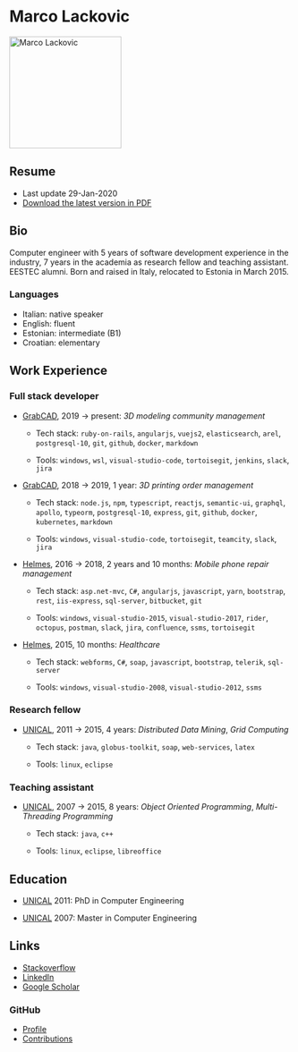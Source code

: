 # Marco Lackovic

<img src="https://github.com/lackovic.png" alt="Marco Lackovic" width="200"/>

## Resume

* Last update 29-Jan-2020
* [Download the latest version in PDF](https://github.com/lackovic/resume/raw/master/marco-lackovic-resume.pdf)

## Bio

Computer engineer with 5 years of software development experience in the industry, 7 years in the academia as research fellow and teaching assistant. EESTEC alumni. Born and raised in Italy, relocated to Estonia in March 2015.

### Languages

* Italian: native speaker
* English: fluent
* Estonian: intermediate (B1)
* Croatian: elementary

## Work Experience

### Full stack developer

* [GrabCAD](https://grabcad.com/), 2019 → present: *3D modeling community management*
    
    * Tech stack: `ruby-on-rails`, `angularjs`, `vuejs2`, `elasticsearch`, `arel`, `postgresql-10`, `git`, `github`, `docker`, `markdown`
    
    * Tools: `windows`, `wsl`, `visual-studio-code`, `tortoisegit`, `jenkins`, `slack`, `jira` 

* [GrabCAD](https://grabcad.com/), 2018 → 2019, 1 year: *3D printing order management*
    
    * Tech stack: `node.js`, `npm`, `typescript`, `reactjs`, `semantic-ui`, `graphql`, `apollo`, `typeorm`, `postgresql-10`, `express`, `git`, `github`, `docker`, `kubernetes`, `markdown`
    
    * Tools: `windows`, `visual-studio-code`, `tortoisegit`, `teamcity`, `slack`, `jira`

* [Helmes](https://www.helmes.com/), 2016 → 2018, 2 years and 10 months: *Mobile phone repair management*
    
    * Tech stack: `asp.net-mvc`, `C#`, `angularjs`, `javascript`, `yarn`, `bootstrap`, `rest`, `iis-express`, `sql-server`, `bitbucket`, `git`
    
    * Tools: `windows`, `visual-studio-2015`, `visual-studio-2017`, `rider`, `octopus`, `postman`, `slack`, `jira`, `confluence`, `ssms`, `tortoisegit`

* [Helmes](https://www.helmes.com/), 2015, 10 months: *Healthcare*
    
    * Tech stack: `webforms`, `C#`, `soap`, `javascript`, `bootstrap`, `telerik`, `sql-server`
    
    * Tools: `windows`, `visual-studio-2008`, `visual-studio-2012`, `ssms`

### Research fellow

* [UNICAL](http://www.unicaladmission.it/), 2011 → 2015, 4 years: *Distributed Data Mining*, *Grid Computing*
    
    * Tech stack: `java`, `globus-toolkit`, `soap`, `web-services`, `latex`
    
    * Tools: `linux`, `eclipse`

### Teaching assistant

* [UNICAL](http://www.unicaladmission.it/), 2007 → 2015, 8 years: *Object Oriented Programming*, *Multi-Threading Programming*
    
    * Tech stack: `java`, `c++`
    
    * Tools: `linux`, `eclipse`, `libreoffice`

## Education

* [UNICAL](http://www.unicaladmission.it/) 2011: PhD in Computer Engineering

* [UNICAL](http://www.unicaladmission.it/) 2007: Master in Computer Engineering

## Links

* [Stackoverflow](https://stackoverflow.com/users/334569/marco-lackovic)
* [LinkedIn](https://www.linkedin.com/in/marco-lackovic-51a4952/)
* [Google Scholar](https://scholar.google.it/citations?user=QHgyV5UAAAAJ&hl=en)

### GitHub

* [Profile](https://github.com/lackovic)
* [Contributions](http://github.com/search?q=is%3Apr+author%3Alackovic)